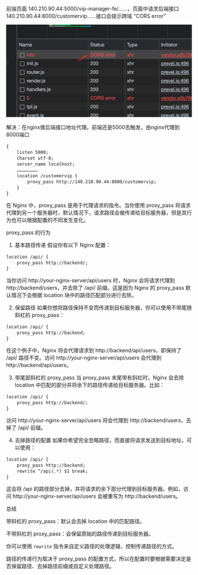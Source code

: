 前端页面 140.210.90.44:5000/vip-manager-fe/……，页面中请求后端接口 140.210.90.44:8000/customervip……接口会提示跨域 “CORS error”

![cors-error](./images/cors-error.png)

解决：在nginx做后端接口地址代理。前端还是5000去触发，由nginx代理到8000端口
```
{
    listen 5000;
    charset utf-8;
    server_name localhost;
    ……………………
    location /customervip {
        proxy_pass http://140.210.90.44:8000/customervip;
    }
}
```
在 Nginx 中，proxy_pass 是用于代理请求的指令。当你使用 proxy_pass 将请求代理到另一个服务器时，默认情况下，请求路径会被传递给目标服务器，但是其行为也可以根据配置的不同发生变化。

proxy_pass 的行为
1. 基本路径传递
假设你有以下 Nginx 配置：
```
location /api/ {
    proxy_pass http://backend/;
}
```
当你访问 http://your-nginx-server/api/users 时，Nginx 会将请求代理到 http://backend/users，并去除了 /api/ 前缀。这是因为 Nginx 的 proxy_pass 默认情况下会根据 location 块中的路径匹配部分进行去除。

2. 保留路径
如果你想将路径保持不变而传递到目标服务器，你可以使用不带尾随斜杠的 proxy_pass：
```
location /api/ {
    proxy_pass http://backend;
}
```
在这个例子中，Nginx 将会代理请求到 http://backend/api/users，即保持了 /api/ 路径不变。访问 http://your-nginx-server/api/users 会代理到 http://backend/api/users。

3. 带尾部斜杠的 proxy_pass
当 proxy_pass 末尾带有斜杠时，Nginx 会去除 location 中匹配的部分并将余下的路径传递给目标服务器。比如：

```
location /api/ {
    proxy_pass http://backend/;
}
```
访问 http://your-nginx-server/api/users 将会代理到 http://backend/users，去掉了 /api/ 前缀。

4. 去掉路径的配置
如果你希望完全忽略路径，而直接将请求发送到目标地址，可以使用：

```
location /api/ {
    proxy_pass http://backend;
    rewrite ^/api(.*) $1 break;
}
```
这会将 /api 的路径部分去掉，并将请求的余下部分代理到目标服务器。例如，访问 http://your-nginx-server/api/users 会被重写为 http://backend/users。

总结

带斜杠的 proxy_pass：默认会去掉 location 中的匹配路径。

不带斜杠的 proxy_pass：会保留原始的路径传递到目标服务器。

你可以使用 `rewrite` 指令来自定义路径的处理逻辑，控制传递路径的方式。

路径的传递行为取决于 proxy_pass 的配置方式，所以在配置时要根据需要决定是否保留路径、去掉路径前缀或自定义处理路径。




